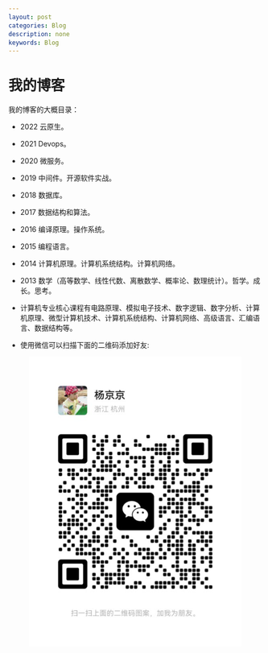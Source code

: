 ```yaml
---
layout: post
categories: Blog
description: none
keywords: Blog
---
```


# 我的博客
我的博客的大概目录：
- 2022   云原生。
- 2021   Devops。
- 2020   微服务。
- 2019   中间件。开源软件实战。
- 2018   数据库。
- 2017   数据结构和算法。
- 2016   编译原理。操作系统。
- 2015   编程语言。
- 2014   计算机原理。计算机系统结构。计算机网络。
- 2013   数学（高等数学、线性代数、离散数学、概率论、数理统计）。哲学。成长。思考。

- 计算机专业核心课程有电路原理、模拟电子技术、数字逻辑、数字分析、计算机原理、微型计算机技术、计算机系统结构、计算机网络、高级语言、汇编语言、数据结构等。



- 使用微信可以扫描下面的二维码添加好友:


<center>
    <img src="/assets/images/qrcode.jpg" alt="picture not found" style="zoom:80%;" />
    <br>
</center>
